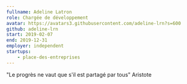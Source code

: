 ```yaml
---
fullname: Adeline Latron
role: Chargée de développement
avatar: https://avatars3.githubusercontent.com/adeline-lrn?s=600
github: adeline-lrn
start: 2019-02-07
end: 2019-12-31
employer: independent
startups: 
    - place-des-entreprises
---
```


"Le progrès ne vaut que s'il est partagé par tous" Aristote
